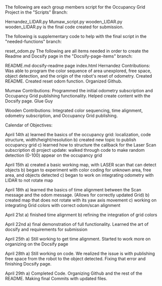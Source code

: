 The following are each group members script for the Occupancy Grid Project in the "Scripts" Branch:

Hernandez_LIDAR.py
Mumaw_script.py
wooden_LIDAR.py
wooden_LIDAR.py is the final code created for submission.

The following is supplementary code to help with the final script in the "needed-functions" branch:

reset_odom.py
The following are all items needed in order to create the Readme and Docsify page in the "Docsify-page-items" branch:

README.md
docsify-readme page
index.html
Hernandez Contributions: Was able to program the color sequence of area unexplored, free space, object detection, and the origin of the robot's reset of odometry. Created README. Created reset odom function. Organized Github.

Mumaw Contributions: Programmed the initial odometry subscription and Occupancy Grid publishing functionality. Helped create content with the Docsify page. Glue Guy

Wooden Contributions: Integrated color sequencing, time alignment, odometry subscription, and Occupancy Grid publishing.

Calendar of Objectives:

April 14th a) learned the basics of the occupancy grid: localization, code structure, width/height/resolution b) created new topic to publish occupancy grid c) learned how to structure the callback for the Laser Scan subscription d) project update: walked through code to make random detection (0-100) appear on the occupancy grid

April 15th a) created a basic working map, with LASER scan that can detect objects b) began to experiment with color coding for unknown area, free area, and objects detected c) began to work on integrating odometry with LIDAR to not rotate map

April 18th a) learned the basics of time alignment between the Scan message and the odom message. (Allows for correctly updated Grid) b) created map that does not rotate with its yaw axis movement c) working on integrating Grid colors with correct odom/scan alignment

April 21st a) finished time alignment b) refining the integration of grid colors

April 22nd a) final demonstration of full functionality. Learned the art of docsify and requirements for submission

April 25th a) Still working to get time alignment. Started to work more on organizing on the Docsify page

April 28th a) Still working on code. We realized the issue is with publishing free space from the robot to the object detected. Fixing that error and finishing Docsify page.

April 29th a) Completed Code. Organizing Github and the rest of the README. Making final Commits with updated files.
